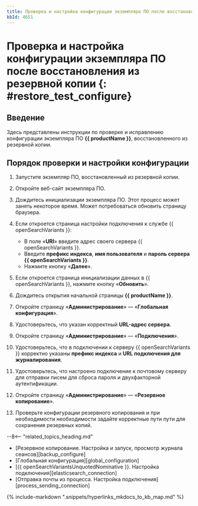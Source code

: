 ```yaml
---
title: Проверка и настройка конфигурации экземпляра ПО после восстановления из резервной копии
kbId: 4651
---
```


# Проверка и настройка конфигурации экземпляра ПО после восстановления из резервной копии {: #restore_test_configure}

## Введение

Здесь представлены инструкции по проверке и исправлению конфигурации экземпляра ПО **{{ productName }}**, восстановленного из резервной копии.

## Порядок проверки и настройки конфигурации

1. Запустите экземпляр ПО, восстановленный из резервной копии.
2. Откройте веб-сайт экземпляра ПО.
3. Дождитесь инициализации экземпляра ПО. Этот процесс может занять некоторое время. Может потребоваться обновить страницу браузера.
4. Если откроется страница настройки подключения к службе {{ openSearchVariants }}:

    - В поле «**URI**» введите адрес своего сервера {{ openSearchVariants }}.
    - Введите **префикс индекса**, **имя пользователя** и **пароль сервера {{ openSearchVariants }}**.
    - Нажмите кнопку «**Далее**».

5. Если откроется страница инициализации данных в {{ openSearchVariants }}, нажмите кнопку «**Обновить**».
6. Дождитесь открытия начальной страницы **{{ productName }}**.
7. Откройте страницу «**Администрирование**» — «**Глобальная конфигурация**».
8. Удостоверьтесь, что указан корректный **URL-адрес сервера**.
9. Откройте страницу «**Администрирование**» — «**Подключения**».
10. Удостоверьтесь, что в подключении к серверу {{ openSearchVariants }} корректно указаны **префикс индекса** и **URL подключения для журналирования**.
11. Удостоверьтесь, что настроено подключение к почтовому серверу для отправки писем для сброса пароля и двухфакторной аутентификации.
12. Откройте страницу «**Администрирование**» — «**Резервное копирование**».
13. Проверьте конфигурации резервного копирования и при необходимости необходимости задайте корректные пути пути для сохранения резервных копий.

<div class="relatedTopics" markdown="block">

--8<-- "related_topics_heading.md"

- [Резервное копирование. Настройка и запуск, просмотр журнала сеансов][backup_configure]
- [Глобальная конфигурация][global_configuration]
- [{{ openSearchVariantsUnquotedNominative }}. Настройка подключения][elasticsearch_connection]
- [Отправка почты из процесса. Настройка подключения][process_sending_connection]

</div>

{% include-markdown ".snippets/hyperlinks_mkdocs_to_kb_map.md" %}
